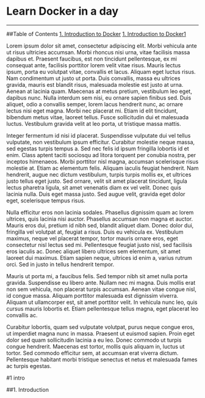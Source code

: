 # Learn Docker in a day

___
##Table of Contents
[1. Introduction to Docker](#1-intro)
[1. Introduction to Docker1](#1-introduction)

Lorem ipsum dolor sit amet, consectetur adipiscing elit. Morbi vehicula ante ut risus ultricies accumsan. Morbi rhoncus nisi urna, vitae facilisis massa dapibus et. Praesent faucibus, est non tincidunt pellentesque, ex mi consequat ante, facilisis porttitor lorem velit vitae risus. Mauris lectus ipsum, porta eu volutpat vitae, convallis et lacus. Aliquam eget luctus risus. Nam condimentum ut justo ut porta. Duis convallis, massa eu ultrices gravida, mauris est blandit risus, malesuada molestie est justo at urna. Aenean at lacinia quam. Maecenas at metus pretium, vestibulum leo eget, dapibus nunc. Nulla interdum sem nisi, eu ornare sapien finibus sed. Duis aliquet, odio a convallis semper, lorem lacus hendrerit nunc, ac ornare lectus nisi eget magna. Morbi nec placerat mi. Etiam id elit tincidunt, bibendum metus vitae, laoreet tellus. Fusce sollicitudin dui et malesuada luctus. Vestibulum gravida velit at leo porta, ut tristique massa mattis.

Integer fermentum id nisi id placerat. Suspendisse vulputate dui vel tellus vulputate, non vestibulum ipsum efficitur. Curabitur molestie neque massa, sed egestas turpis tempus a. Sed nec felis id ipsum fringilla lobortis id et enim. Class aptent taciti sociosqu ad litora torquent per conubia nostra, per inceptos himenaeos. Morbi porttitor nisl magna, accumsan scelerisque risus molestie at. Etiam ac elementum felis. Aliquam iaculis feugiat hendrerit. Nam hendrerit, augue nec dictum vestibulum, turpis turpis mollis ex, et ultrices justo tellus eget justo. Sed ornare, velit sit amet placerat tincidunt, ligula lectus pharetra ligula, sit amet venenatis diam ex vel velit. Donec quis lacinia nulla. Duis eget massa justo. Sed augue velit, gravida eget dolor eget, scelerisque tempus risus.

Nulla efficitur eros non lacinia sodales. Phasellus dignissim quam ac lorem ultrices, quis lacinia nisi auctor. Phasellus accumsan non magna et auctor. Mauris eros dui, pretium id nibh sed, blandit aliquet diam. Donec dolor dui, fringilla vel volutpat at, feugiat a risus. Duis eu vehicula ex. Vestibulum maximus, neque vel placerat tempor, tortor mauris ornare eros, eget consectetur nisl lectus sed mi. Pellentesque feugiat justo nisl, sed facilisis eros iaculis ac. Donec aliquet libero ultrices sem elementum, sit amet laoreet dui maximus. Etiam sapien neque, ultrices id enim a, varius rutrum orci. Sed in justo in tellus hendrerit tempor.

Mauris ut porta mi, a faucibus felis. Sed tempor nibh sit amet nulla porta gravida. Suspendisse eu libero ante. Nullam nec mi magna. Duis mollis erat non sem vehicula, non placerat turpis accumsan. Aenean vitae congue nisl, id congue massa. Aliquam porttitor malesuada est dignissim viverra. Aliquam ut ullamcorper est, sit amet porttitor velit. In vehicula nunc leo, quis cursus mauris lobortis et. Etiam pellentesque tellus magna, eget placerat leo convallis ac.

Curabitur lobortis, quam sed vulputate volutpat, purus neque congue eros, ut imperdiet magna nunc in massa. Praesent ut euismod sapien. Proin eget dolor sed quam sollicitudin lacinia a eu leo. Donec commodo ut turpis congue hendrerit. Maecenas est tortor, mollis quis aliquam in, luctus ut tortor. Sed commodo efficitur sem, at accumsan erat viverra dictum. Pellentesque habitant morbi tristique senectus et netus et malesuada fames ac turpis egestas.


#1 intro

##1. Introduction
